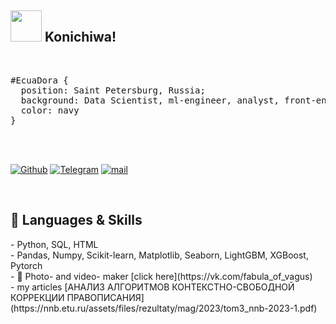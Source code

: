 ## <img src="https://media.giphy.com/media/VgCDAzcKvsR6OM0uWg/giphy.gif" width="50"> Konichiwa!


<br/>
<pre>
#EcuaDora { 
  position: Saint Petersburg, Russia;  
  background: Data Scientist, ml-engineer, analyst, front-end developer in the past; 
  color: navy 
}
</pre>
<br/>
<br/>

<p>
  <a href="https://github.com/EcuaDora" target="_blank"><img alt="Github" src="https://img.shields.io/badge/GitHub-%2312100E.svg?&style=for-the-badge&logo=Github&logoColor=white"/></a> 
  <a href="https://t.me/sense_of_sadness" target="_blank"><img alt="Telegram" src="https://img.shields.io/badge/telegram-%231DA1F2.svg?&style=for-the-badge&logo=telegram&logoColor=white"/></a> 
   <a href="mailto: FedotovaDora@yandex.ru" target="_blank"><img alt="mail" src="https://img.shields.io/badge/gmail-D14836?&style=for-the-badge&logo=gmail&logoColor=white" /></a>
  
</p>
<br/>

## 🔧 Languages & Skills
<p>
  - Python, SQL, HTML
  <br/>
  - Pandas, Numpy, Scikit-learn, Matplotlib, Seaborn, LightGBM, XGBoost, Pytorch
  <br/>
  - 🌱 Photo- and video- maker [click here](https://vk.com/fabula_of_vagus)
  <br/>
  - my articles [АНАЛИЗ АЛГОРИТМОВ КОНТЕКСТНО-СВОБОДНОЙ КОРРЕКЦИИ
ПРАВОПИСАНИЯ](https://nnb.etu.ru/assets/files/rezultaty/mag/2023/tom3_nnb-2023-1.pdf)
  <br/>
  
  </p>





